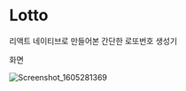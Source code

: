 # Lotto
리액트 네이티브로 만들어본 간단한 로또번호 생성기

화면


![Screenshot_1605281369](https://user-images.githubusercontent.com/53516129/99187552-9ef16880-279a-11eb-9704-14a4f2617987.png)
